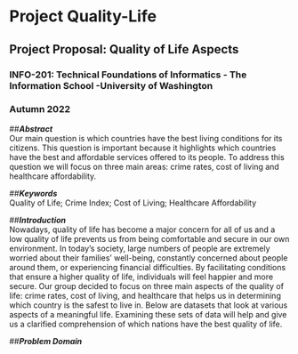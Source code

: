 # Project Quality-Life
## Project Proposal: Quality of Life Aspects
### INFO-201: Technical Foundations of Informatics - The Information School -University of Washington
### Autumn 2022

##**_Abstract_**  
Our main question is which countries have the best living conditions for its citizens. This question is important because it highlights which countries have the best and affordable services offered to its people. To address this question we will focus on three main areas: crime rates, cost of living and healthcare affordability.

##**_Keywords_**  
Quality of Life; Crime Index; Cost of Living; Healthcare Affordability

##**_Introduction_**  
Nowadays, quality of life has become a major concern for all of us and a low quality of life prevents us from being comfortable and secure in our own environment. In today’s society, large numbers of people are extremely worried about their families’ well-being, constantly concerned about people around them, or experiencing financial difficulties. By facilitating conditions that ensure a higher quality of life, individuals will feel happier and more secure. Our group decided to focus on three main aspects of the quality of life: crime rates, cost of living, and healthcare that helps us in determining which country is the safest to live in. Below are datasets that look at various aspects of a meaningful life. Examining these sets of data will help and give us a clarified comprehension of which nations have the best quality of life.

##**_Problem Domain_**  
